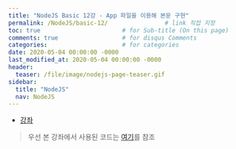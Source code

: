 ```yaml
---
title: "NodeJS Basic 12강 - App 파일을 이용해 본문 구현"
permalink: /NodeJS/basic-12/                # link 직접 지정
toc: true                       # for Sub-title (On this page)
comments: true                  # for disqus Comments
categories:                     # for categories
date: 2020-05-04 00:00:00 -0000
last_modified_at: 2020-05-04 00:00:00 -0000
header:
  teaser: /file/image/nodejs-page-teaser.gif
sidebar:
  title: "NodeJS"
  nav: NodeJS
---
```


* [강좌](https://opentutorials.org/course/3332/21049)

> 우선 본 강좌에서 사용된 코드는 [여기](https://github.com/web-n/web1_html_internet)를 참조

